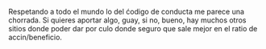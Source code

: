 Respetando a todo el mundo lo del ćodigo de conducta me parece una chorrada. Si quieres aportar algo, guay, si no, bueno, hay muchos otros sitios donde poder dar por culo donde seguro que sale mejor en el ratio de accin/beneficio.
